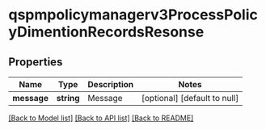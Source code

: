 # qspmpolicymanagerv3ProcessPolicyDimentionRecordsResonse

## Properties
Name | Type | Description | Notes
------------ | ------------- | ------------- | -------------
**message** | **string** | Message | [optional] [default to null]

[[Back to Model list]](../README.md#documentation-for-models) [[Back to API list]](../README.md#documentation-for-api-endpoints) [[Back to README]](../README.md)



